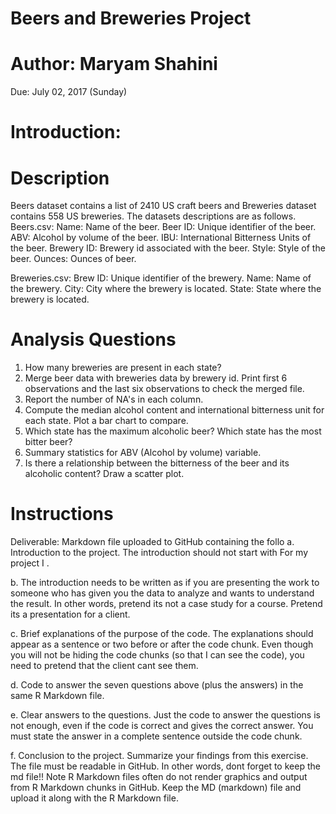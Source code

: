 # Beers and Breweries Project

# Author: Maryam Shahini

Due: July 02, 2017 (Sunday)

# Introduction:



# Description

Beers dataset contains a list of 2410 US craft beers and Breweries dataset contains 558 US
breweries. The datasets descriptions are as follows.
Beers.csv:
Name: Name of the beer.
Beer ID: Unique identifier of the beer.
ABV: Alcohol by volume of the beer.
IBU: International Bitterness Units of the beer.
Brewery ID: Brewery id associated with the beer.
Style: Style of the beer.
Ounces: Ounces of beer.

Breweries.csv:
Brew ID: Unique identifier of the brewery.
Name: Name of the brewery.
City: City where the brewery is located.
State: State where the brewery is located.

# Analysis Questions

1. How many breweries are present in each state?
2. Merge beer data with breweries data by brewery id. Print first 6 observations and the
last six observations to check the merged file.
3. Report the number of NA's in each column.
4. Compute the median alcohol content and international bitterness unit for each state. Plot
a bar chart to compare.
5. Which state has the maximum alcoholic beer? Which state has the most bitter beer?
6. Summary statistics for ABV (Alcohol by volume) variable.
7. Is there a relationship between the bitterness of the beer and its alcoholic content? Draw
a scatter plot.

# Instructions

Deliverable: Markdown file uploaded to GitHub containing the follo
a. Introduction to the project. The introduction should not start with For my project I .

b. The introduction needs to be written as if you are presenting the work to someone who
has given you the data to analyze and wants to understand the result. In other words,
pretend its not a case study for a course. Pretend its a presentation for a client.

c. Brief explanations of the purpose of the code. The explanations should appear as a
sentence or two before or after the code chunk. Even though you will not be hiding the
code chunks (so that I can see the code), you need to pretend that the client cant see
them.

d. Code to answer the seven questions above (plus the answers) in the same R Markdown
file.

e. Clear answers to the questions. Just the code to answer the questions is not enough,
even if the code is correct and gives the correct answer. You must state the answer in a
complete sentence outside the code chunk.

f. Conclusion to the project. Summarize your findings from this exercise. The file must be
readable in GitHub. In other words, dont forget to keep the md file!!
Note
R Markdown files often do not render graphics and output from R Markdown chunks in
GitHub. Keep the MD (markdown) file and upload it along with the R Markdown file.

